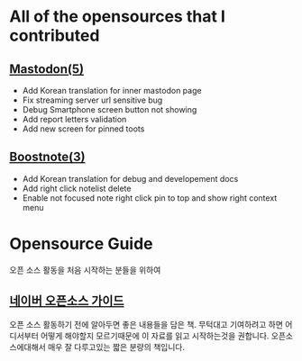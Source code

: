 # All of the opensources that I contributed

## [Mastodon(5)](https://github.com/tootsuite/mastodon/commits?author=voidsatisfaction)

- Add Korean translation for inner mastodon page
- Fix streaming server url sensitive bug
- Debug Smartphone screen button not showing
- Add report letters validation
- Add new screen for pinned toots

## [Boostnote(3)](https://github.com/BoostIO/Boostnote/commits?author=voidsatisfaction)

- Add Korean translation for debug and developement docs
- Add right click notelist delete
- Enable not focused note right click pin to top and show right context menu

# Opensource Guide

오픈 소스 활동을 처음 시작하는 분들을 위하여

## [네이버 오픈소스 가이드](https://naver.github.io/OpenSourceGuide/book/)

오픈 소스 활동하기 전에 알아두면 좋은 내용들을 담은 책. 무턱대고 기여하려고 하면 어디서부터 어떻게 해야할지 모르기때문에 이 자료를 읽고 시작하는것을 권합니다. 오픈소스에대해서 매우 잘 다루고있는 짧은 분량의 책입니다.
